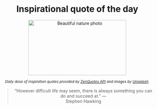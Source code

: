 
<div align="center">

# Inspirational quote of the day

<img src="./data/photo.jpeg" alt="Beautiful nature photo" width="320" height="180">

<sub><i>Daily dose of inspiration quotes provided by [ZenQuotes API](https://zenquotes.io/) and images by [Unsplash](https://unsplash.com/).</i></sub>


<blockquote>&ldquo;However difficult life may seem, there is always something you can do and succeed at.&rdquo; &mdash; <footer>Stephen Hawking</footer></blockquote>

</div>
